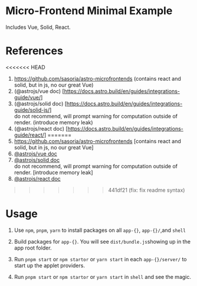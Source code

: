 # Micro-Frontend Minimal Example

Includes Vue, Solid, React.

# References

<<<<<<< HEAD
1. https://github.com/sasoria/astro-microfrontends (contains react and
   solid, but in js, no our great Vue)
2. (@astrojs/vue doc) [https://docs.astro.build/en/guides/integrations-guide/vue/]
3. (@astrojs/solid doc) [https://docs.astro.build/en/guides/integrations-guide/solid-js/]  
   do not recommend, will prompt warning for computation outside of render. (introduce memory leak)
4. (@astrojs/react doc) [https://docs.astro.build/en/guides/integrations-guide/react/]
=======
1. https://github.com/sasoria/astro-microfrontends [contains react and
   solid, but in js, no our great Vue]
2. [@astrojs/vue doc](https://docs.astro.build/en/guides/integrations-guide/vue/)
3. [@astrojs/solid doc](https://docs.astro.build/en/guides/integrations-guide/solid-js/)  
   do not recommend, will prompt warning for computation outside of render. [introduce memory leak]
4. [@astrojs/react doc](https://docs.astro.build/en/guides/integrations-guide/react/)
>>>>>>> 441df21 (fix: fix readme syntax)

# Usage

1. Use `npm`, `pnpm`, `yarn` to install packages on all `app-{}`, `app-{}/`,and
   `shell`

2. Build packages for `app-{}`. You will see `dist/bundle.js`showing up
   in the app root folder.

3. Run `pnpm start` or `npm startor` or `yarn start` in each `app-{}/server/` to start up the
   applet providers.

4. Run `pnpm start` or `npm startor` or `yarn start` in `shell` and see
   the magic.
